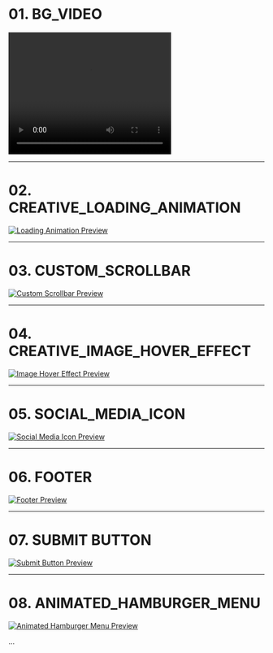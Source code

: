 # 01. BG_VIDEO

<video width="320" height="240" controls>
  <source src="01.BG_VIDEO/bg_video.mp4" type="video/mp4">
  Your browser does not support the video tag.
</video>



---

# 02. CREATIVE_LOADING_ANIMATION

[![Loading Animation Preview](loading_animation_preview.png)](loading_animation.mp4)

---

# 03. CUSTOM_SCROLLBAR

[![Custom Scrollbar Preview](custom_scrollbar_preview.png)](custom_scrollbar.mp4)

---

# 04. CREATIVE_IMAGE_HOVER_EFFECT

[![Image Hover Effect Preview](image_hover_effect_preview.png)](image_hover_effect.mp4)

---

# 05. SOCIAL_MEDIA_ICON

[![Social Media Icon Preview](social_media_icon_preview.png)](social_media_icon.mp4)

---

# 06. FOOTER

[![Footer Preview](footer_preview.png)](footer.mp4)

---

# 07. SUBMIT BUTTON

[![Submit Button Preview](submit_button_preview.png)](submit_button.mp4)

---

# 08. ANIMATED_HAMBURGER_MENU

[![Animated Hamburger Menu Preview](animated_hamburger_menu_preview.png)](animated_hamburger_menu.mp4)

...
